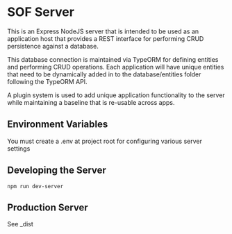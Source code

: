 # SOF Server
This is an Express NodeJS server that is intended to be used as an application host that provides a REST interface for performing CRUD persistence against a database. 

This database connection is maintained via TypeORM for defining entities and performing CRUD operations. Each application will have unique entities that need to be dynamically added in to the database/entities folder following the TypeORM API.

A plugin system is used to add unique application functionality to the server while maintaining a baseline that is re-usable across apps.

## Environment Variables
You must create a .env at project root for configuring various server settings

## Developing the Server
```npm run dev-server```

## Production Server
See _dist